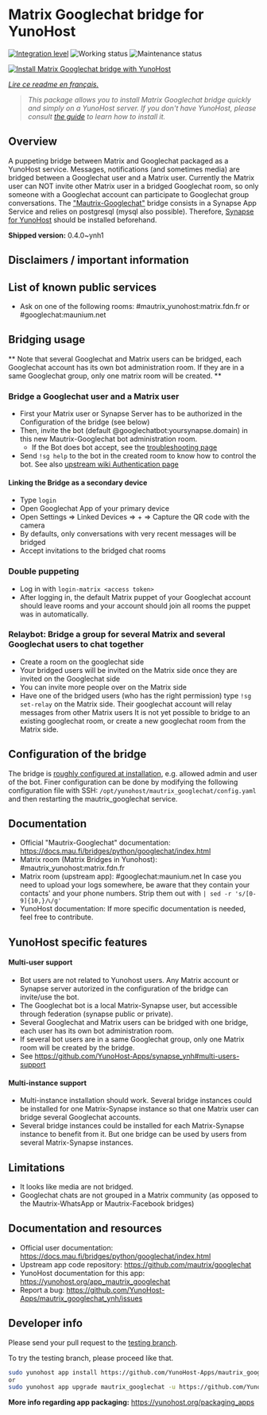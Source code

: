 <!--
N.B.: This README was automatically generated by https://github.com/YunoHost/apps/tree/master/tools/README-generator
It shall NOT be edited by hand.
-->

# Matrix Googlechat bridge for YunoHost

[![Integration level](https://dash.yunohost.org/integration/mautrix_googlechat.svg)](https://dash.yunohost.org/appci/app/mautrix_googlechat) ![Working status](https://ci-apps.yunohost.org/ci/badges/mautrix_googlechat.status.svg) ![Maintenance status](https://ci-apps.yunohost.org/ci/badges/mautrix_googlechat.maintain.svg)

[![Install Matrix Googlechat bridge with YunoHost](https://install-app.yunohost.org/install-with-yunohost.svg)](https://install-app.yunohost.org/?app=mautrix_googlechat)

*[Lire ce readme en français.](./README_fr.md)*

> *This package allows you to install Matrix Googlechat bridge quickly and simply on a YunoHost server.
If you don't have YunoHost, please consult [the guide](https://yunohost.org/#/install) to learn how to install it.*

## Overview

A puppeting bridge between Matrix and Googlechat packaged as a YunoHost service. Messages, notifications (and sometimes media) are bridged between a Googlechat user and a Matrix user. Currently the Matrix user can NOT invite other Matrix user in a bridged Googlechat room, so only someone with a Googlechat account can participate to Googlechat group conversations. The ["Mautrix-Googlechat"](https://docs.mau.fi/bridges/python/googlechat/index.html) bridge consists in a Synapse App Service and relies on postgresql (mysql also possible). Therefore, [Synapse for YunoHost](https://github.com/YunoHost-Apps/synapse_ynh) should be installed beforehand.


**Shipped version:** 0.4.0~ynh1
## Disclaimers / important information

## List of known public services

* Ask on one of the following rooms: #mautrix_yunohost:matrix.fdn.fr or #googlechat:maunium.net

## Bridging usage
** Note that several Googlechat and Matrix users can be bridged, each Googlechat account has its own bot administration room. If they are in a same Googlechat group, only one matrix room will be created. **

### Bridge a Googlechat user and a Matrix user
* First your Matrix user or Synapse Server has to be authorized in the Configuration of the bridge (see below)
* Then, invite the bot (default @googlechatbot:yoursynapse.domain) in this new Mautrix-Googlechat bot administration room.
  * If the Bot does bot accept, see the [troubleshooting page](https://docs.mau.fi/bridges/general/troubleshooting.html)
* Send ``!sg help`` to the bot in the created room to know how to control the bot.
See also [upstream wiki Authentication page](https://docs.mau.fi/bridges/python/googlechat/authentication.html)

#### Linking the Bridge as a secondary device
* Type ``login``
* Open Googlechat App of your primary device
* Open Settings => Linked Devices => + => Capture the QR code with the camera
* By defaults, only conversations with very recent messages will be bridged
* Accept invitations to the bridged chat rooms


### Double puppeting
* Log in with ``login-matrix <access token>``
* After logging in, the default Matrix puppet of your Googlechat account should leave rooms and your account should join all rooms the puppet was in automatically.


### Relaybot: Bridge a group for several Matrix and several Googlechat users to chat together
* Create a room on the googlechat side
* Your bridged users will be invited on the Matrix side once they are invited on the Googlechat side
* You can invite more people over on the Matrix side
* Have one of the bridged users (who has the right permission) type `!sg set-relay` on the Matrix side. Their googlechat account will relay messages from other Matrix users
It is not yet possible to bridge to an existing googlechat room, or create a new googlechat room from the Matrix side.

## Configuration of the bridge

The bridge is [roughly configured at installation](https://github.com/YunoHost-Apps/mautrix_googlechat_ynh/blob/master/conf/config.yaml), e.g. allowed admin and user of the bot. Finer configuration can be done by modifying the
following configuration file with SSH: 
```/opt/yunohost/mautrix_googlechat/config.yaml```
and then restarting the mautrix_googlechat service.

## Documentation

 * Official "Mautrix-Googlechat" documentation: https://docs.mau.fi/bridges/python/googlechat/index.html
 * Matrix room (Matrix Bridges in Yunohost): #mautrix_yunohost:matrix.fdn.fr
 * Matrix room (upstream app): #googlechat:maunium.net
In case you need to upload your logs somewhere, be aware that they contain your contacts' and your phone numbers. Strip them out with 
``| sed -r 's/[0-9]{10,}/📞/g' ``
 * YunoHost documentation: If more specific documentation is needed, feel free to contribute.

## YunoHost specific features

#### Multi-user support

* Bot users are not related to Yunohost users. Any Matrix account or Synapse server autorized in the configuration of the bridge can invite/use the bot. 
* The Googlechat bot is a local Matrix-Synapse user, but accessible through federation (synapse public or private).
* Several Googlechat and Matrix users can be bridged with one bridge, each user has its own bot administration room. 
* If several bot users are in a same Googlechat group, only one Matrix room will be created by the bridge.
* See https://github.com/YunoHost-Apps/synapse_ynh#multi-users-support

#### Multi-instance support

* Multi-instance installation should work. Several bridge instances could be installed for one Matrix-Synapse instance so that one Matrix user can bridge several Googlechat accounts. 
* Several bridge instances could be installed for each Matrix-Synapse instance to benefit from it. But one bridge can be used by users from several Matrix-Synapse instances.

## Limitations

* It looks like media are not bridged. 
* Googlechat chats are not grouped in a Matrix community (as opposed to the Mautrix-WhatsApp or Mautrix-Facebook bridges)

## Documentation and resources

* Official user documentation: <https://docs.mau.fi/bridges/python/googlechat/index.html>
* Upstream app code repository: <https://github.com/mautrix/googlechat>
* YunoHost documentation for this app: <https://yunohost.org/app_mautrix_googlechat>
* Report a bug: <https://github.com/YunoHost-Apps/mautrix_googlechat_ynh/issues>

## Developer info

Please send your pull request to the [testing branch](https://github.com/YunoHost-Apps/mautrix_googlechat_ynh/tree/testing).

To try the testing branch, please proceed like that.

``` bash
sudo yunohost app install https://github.com/YunoHost-Apps/mautrix_googlechat_ynh/tree/testing --debug
or
sudo yunohost app upgrade mautrix_googlechat -u https://github.com/YunoHost-Apps/mautrix_googlechat_ynh/tree/testing --debug
```

**More info regarding app packaging:** <https://yunohost.org/packaging_apps>
